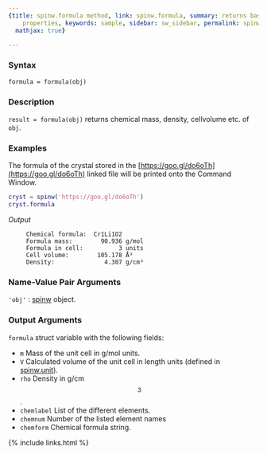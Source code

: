 ```yaml
---
{title: spinw.formula method, link: spinw.formula, summary: returns basic physical
    properties, keywords: sample, sidebar: sw_sidebar, permalink: spinw_formula, folder: spinw,
  mathjax: true}

---
```

 
### Syntax
 
`formula = formula(obj)`
 
### Description
 
`result = formula(obj)` returns chemical mass, density, cellvolume etc.
of `obj`.
 
### Examples
 
The formula of the crystal stored in the
[https://goo.gl/do6oTh](https://goo.gl/do6oTh) linked file will be
printed onto the Command Window.
 
```matlab
cryst = spinw('https://goo.gl/do6oTh')
cryst.formula
```
*Output*
```
     Chemical formula:  Cr1Li1O2
     Formula mass:        90.936 g/mol
     Formula in cell:          3 units
     Cell volume:        105.178 Å³
     Density:              4.307 g/cm³
```
 
 
### Name-Value Pair Arguments
 
`'obj'`
: [spinw](spinw) object.
 
### Output Arguments
 
`formula` struct variable with the following fields:
* `m`         Mass of the unit cell in g/mol units.
* `V`         Calculated volume of the unit cell in length units (defined in [spinw.unit](spinw_unit)).
* `rho`       Density in g/cm$$^3$$.
* `chemlabel` List of the different elements.
* `chemnum`   Number of the listed element names
* `chemform`  Chemical formula string.
 

{% include links.html %}
